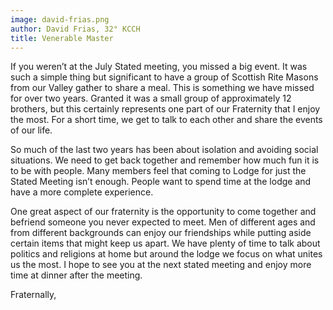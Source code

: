 ```yaml
---
image: david-frias.png
author: David Frias, 32° KCCH
title: Venerable Master
---
```


If you weren’t at the July Stated meeting, you missed a big event.  It was such a simple thing but significant to have a group of Scottish Rite Masons from our Valley gather to share a meal.  This is something we have missed for over two years.  Granted it was a small group of approximately 12 brothers, but this certainly represents one part of our Fraternity that I enjoy the most.  For a short time, we get to talk to each other and share the events of our life.  

So much of the last two years has been about isolation and avoiding social situations.  We need to get back together and remember how much fun it is to be with people.  Many members feel that coming to Lodge for just the Stated Meeting isn’t enough.  People want to spend time at the lodge and have a more complete experience.

One great aspect of our fraternity is the opportunity to come together and befriend someone you never expected to meet.  Men of different ages and from different backgrounds can enjoy our friendships while putting aside certain items that might keep us apart.  We have plenty of time to talk about politics and religions at home but around the lodge we focus on what unites us the most.  I hope to see you at the next stated meeting and enjoy more time at dinner after the meeting.


Fraternally,